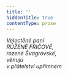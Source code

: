 ```yaml
---
title: ''
hiddenTitle: true
contentType: prose
---
```


_Velectěné paní  
RŮŽENĚ FRIČOVÉ,  
rozené Švagrovské,  
věnuju  
v přátelství upřímném_
